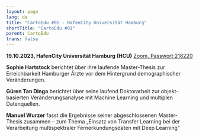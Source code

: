 ```yaml
---
layout: page
lang: de
title: "CartoEdu #01 - HafenCity Universität Hamburg"
shortTitle: "CartoEdu #01" 
parent: CartoEdu
trans: false
---
```


<strong>19.10.2023, HafenCity Universität Hamburg (HCU)</strong>
<a href="https://zoom.us/j/94712769943?pwd=NGNaamh3SkxKYzJHVmhvWHZyazFZUT09">Zoom, Passwort:218220</a>

**Sophie Hartstock** berichtet über ihre laufende Master-Thesis zur Erreichbarkeit Hamburger Ärzte vor dem Hintergrund demographischer Veränderungen.


**Güren Tan Dinga** berichtet über seine laufend Doktorarbeit zur objekt-basierten Veränderungsanalyse mit Machine Learning und multiplen Datenquellen.


**Manuel Wurzer** fasst die Ergebnisse seiner abgeschlossenen Master-Thesis zusammen – zum Thema „Einsatz von Transfer Learning bei der Verarbeitung multispektraler Fernerkundungsdaten mit Deep Learning”

